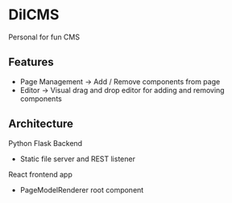 # DilCMS
Personal for fun CMS

## Features
- Page Management -> Add / Remove components from page
- Editor -> Visual drag and drop editor for adding and removing components

## Architecture
Python Flask Backend
- Static file server and REST listener

React frontend app 
- PageModelRenderer root component
